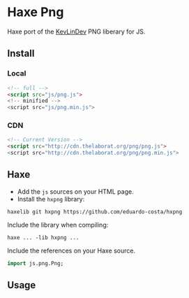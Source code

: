 # Haxe Png
Haxe port of the [KevLinDev](http://www.kevlindev.com/gui/utilities/js_png/index.htm) PNG liberary for JS.
	
## Install
	
### Local
```html
<!-- full -->
<script src="js/png.js">
<!-- minified -->
<script src="js/png.min.js">
```

### CDN
```html
<!-- Current Version -->
<script src="http://cdn.thelaborat.org/png/png.js">
<script src="http://cdn.thelaborat.org/png/png.min.js">
```

## Haxe

* Add the `js` sources on your HTML page.
* Install the `hxpng` library:
```CLI
haxelib git hxpng https://github.com/eduardo-costa/hxpng
```  
Include the library when compiling:  

```CLI
haxe ... -lib hxpng ...
```
Include the references on your Haxe source.

```haxe
import js.png.Png;
```

## Usage

